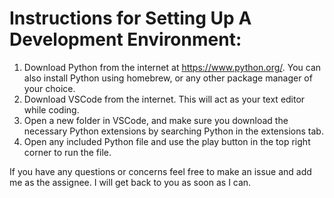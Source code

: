 # Instructions for Setting Up A Development Environment:

1. Download Python from the internet at https://www.python.org/. You can also install Python using homebrew, or any other package manager of your choice.
2. Download VSCode from the internet. This will act as your text editor while coding.
3. Open a new folder in VSCode, and make sure you download the necessary Python extensions by searching Python in the extensions tab.
4. Open any included Python file and use the play button in the top right corner to run the file.

If you have any questions or concerns feel free to make an issue and add me as the assignee. I will get back to you as 
soon as I can.